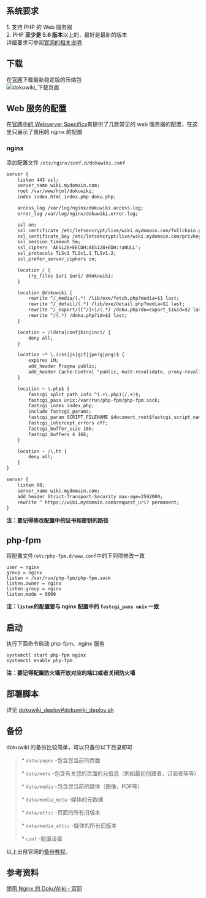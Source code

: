 ## 系统要求

1\. 支持 PHP 的 Web 服务器  
2. PHP **至少是 5.6 版本**以上的，最好是最新的版本  
详细要求可参阅[官网的相关说明](https://www.dokuwiki.org/requirements)

## 下载

在[官网](https://download.dokuwiki.org)下载最新稳定版的压缩包  
![dokuwiki_下载页面](https://raw.githubusercontent.com/coderqs/wiki_img/master/%E5%B7%A5%E5%85%B7/%E6%9C%8D%E5%8A%A1/dokuwiki/dokuwiki_%E4%B8%8B%E8%BD%BD%E9%A1%B5%E9%9D%A2.png)

## Web 服务的配置

在[官网中的 Webserver
Specifics](https://www.dokuwiki.org/install)有提供了几款常见的 web
服务器的配置，在这里只展示了我用的 nginx 的配置

### nginx

添加配置文件 `/etc/nginx/conf.d/dokuwiki.conf`

``` txt
server {
    listen 443 ssl;
    server_name wiki.mydomain.com;
    root /var/www/html/dokuwiki;
    index index.html index.php doku.php;

    access_log /var/log/nginx/dokuwiki.access.log;
    error_log /var/log/nginx/dokuwiki.error.log;

    ssl on;
    ssl_certificate /etc/letsencrypt/live/wiki.mydomain.com/fullchain.pem;
    ssl_certificate_key /etc/letsencrypt/live/wiki.mydomain.com/privkey.pem;
    ssl_session_timeout 5m;
    ssl_ciphers 'AES128+EECDH:AES128+EDH:!aNULL';
    ssl_protocols TLSv1 TLSv1.1 TLSv1.2;
    ssl_prefer_server_ciphers on;

    location / {
        try_files $uri $uri/ @dokuwiki;
    }

    location @dokuwiki {
        rewrite ^/_media/(.*) /lib/exe/fetch.php?media=$1 last;
        rewrite ^/_detail/(.*) /lib/exe/detail.php?media=$1 last;
        rewrite ^/_export/([^/]+)/(.*) /doku.php?do=export_$1&id=$2 last;
        rewrite ^/(.*) /doku.php?id=$1 last;
    }

    location ~ /(data|conf|bin|inc)/ {
        deny all;
    }

    location ~* \.(css|js|gif|jpe?g|png)$ {
        expires 1M;
        add_header Pragma public;
        add_header Cache-Control "public, must-revalidate, proxy-revalidate";
    }

    location ~ \.php$ {
        fastcgi_split_path_info ^(.+\.php)(/.+)$;
        fastcgi_pass unix:/var/run/php-fpm/php-fpm.sock;
        fastcgi_index index.php;
        include fastcgi_params;
        fastcgi_param SCRIPT_FILENAME $document_root$fastcgi_script_name;
        fastcgi_intercept_errors off;
        fastcgi_buffer_size 16k;
        fastcgi_buffers 4 16k;
    }

    location ~ /\.ht {
        deny all;
    }
}

server {
    listen 80;
    server_name wiki.mydomain.com;
    add_header Strict-Transport-Security max-age=2592000;
    rewrite ^ https://wiki.mydomain.com$request_uri? permanent;
}
```

**注：要记得修改配置中的证书和密钥的路径**

## php-fpm

将配置文件`/etc/php-fpm.d/www.conf`中的下列项修改一致

    user = nginx
    group = nginx
    listen = /var/run/php-fpm/php-fpm.sock
    listen.owner = nginx
    listen.group = nginx
    listen.mode = 0660

**注：`listen`的配置要与 nginx 配置中的 `fastcgi_pass unix` 一致**

## 启动

执行下面命令启动 php-fpm、nginx 服务

    systemctl start php-fpm nginx
    systemctl enable php-fpm

**注：要记得配置防火墙开放对应的端口或者关闭防火墙**

## 部署脚本

详见
[dokuwiki_deploy#dokuwiki_deploy.sh](/脚本管理/dokuwiki_deploy#dokuwiki_deploy.sh)

## 备份

dokuwiki 的备份比较简单，可以只备份以下目录即可

> \* `data/pages` -包含您当前的页面
>
> \* `data/meta` -包含有关您的页面的元信息（例如最初创建者，订阅者等等）
>
> \* `data/media` -包含您当前的媒体（图像，PDF等）
>
> \* `data/media_meta` -媒体的元数据
>
> \* `data/attic` -页面的所有旧版本
>
> \* `data/media_attic` -媒体的所有旧版本
>
> \* `conf` -配置设置

以上出自官网的[备份教程](https://www.dokuwiki.org/faq:backup)。

## 参考资料

[使用 Nginx 的 DokuWiki -
官网](https://www.dokuwiki.org/install:nginx)  
